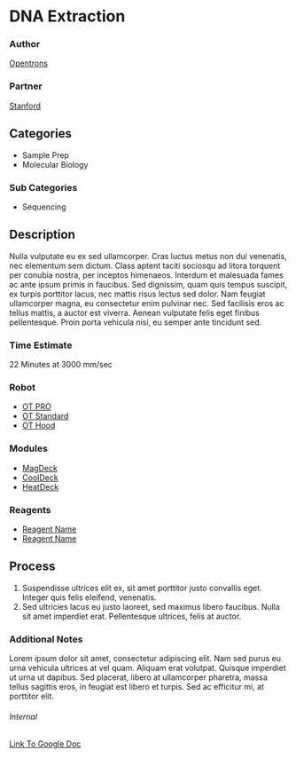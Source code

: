 # DNA Extraction

### Author
[Opentrons](url)

### Partner
[Stanford](url)

## Categories
* Sample Prep
* Molecular Biology

### Sub Categories
* Sequencing


## Description
Nulla vulputate eu ex sed ullamcorper. Cras luctus metus non dui venenatis, nec elementum sem dictum. Class aptent taciti sociosqu ad litora torquent per conubia nostra, per inceptos himenaeos. Interdum et malesuada fames ac ante ipsum primis in faucibus. Sed dignissim, quam quis tempus suscipit, ex turpis porttitor lacus, nec mattis risus lectus sed dolor. Nam feugiat ullamcorper magna, eu consectetur enim pulvinar nec. Sed facilisis eros ac tellus mattis, a auctor est viverra. Aenean vulputate felis eget finibus pellentesque. Proin porta vehicula nisi, eu semper ante tincidunt sed.

### Time Estimate
22 Minutes at 3000 mm/sec

### Robot
* [OT PRO](url) 
* [OT Standard](url)
* [OT Hood](url)

### Modules
* [MagDeck](url)
* [CoolDeck](url)
* [HeatDeck](url)

### Reagents
* [Reagent Name](url)
* [Reagent Name](url)

## Process
1. Suspendisse ultrices elit ex, sit amet porttitor justo convallis eget. Integer quis felis eleifend, venenatis.
2. Sed ultricies lacus eu justo laoreet, sed maximus libero faucibus. Nulla sit amet imperdiet erat. Pellentesque ultrices, felis at auctor.


### Additional Notes
Lorem ipsum dolor sit amet, consectetur adipiscing elit. Nam sed purus eu urna vehicula ultrices at vel quam. Aliquam erat volutpat. Quisque imperdiet ut urna ut dapibus. Sed placerat, libero at ullamcorper pharetra, massa tellus sagittis eros, in feugiat est libero et turpis. Sed ac efficitur mi, at porttitor elit.



###### Internal
[Link To Google Doc](https://docs.google.com/presentation/d/1T90uIaz3ci-UPK3x-OkrLX0x0_hDDQClusc5U2qAYWs/edit#slide=id.p7)